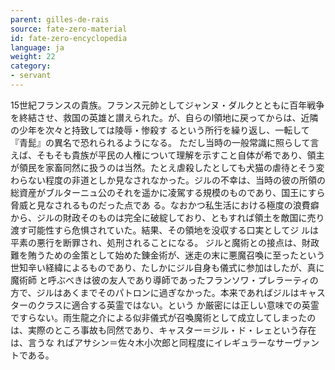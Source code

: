 ```yaml
---
parent: gilles-de-rais
source: fate-zero-material
id: fate-zero-encyclopedia
language: ja
weight: 22
category:
- servant
---
```


15世紀フランスの貴族。フランス元帥としてジャンヌ・ダルクとともに百年戦争を終結させ、救国の英雄と讃えられた。が、自らのl領地に戻ってからは、近隣の少年を次々と持致しては陵辱・惨殺す
るという所行を繰り返し、一転して『青髭』の異名で恐れられるようになる。
ただし当時の一般常識に照らして言えば、そもそも貴族が平民の人権について理解を示すこと自体が希であり、領主が領民を家畜同然に扱うのは当然。たとえ虐殺したとしても犬猫の虐待とそう変
わらない程度の非道としか見なされなかった。ジルの不幸は、当時の彼の所領の総資産がブルターニュ公のそれを遥かに凌駕する規模のものであり、国王にすら脅威と見なされるものだった点であ
る。なおかつ私生活における極度の浪費癖から、ジルの財政そのものは完全に破綻しており、ともすれば領土を敵国に売り渡す可能性すら危惧されていた。結果、その領地を没収する口実としてジ
ルは平素の悪行を断罪され、処刑されることになる。
ジルと魔術との接点は、財政難を賄うための金策として始めた錬金術が、迷走の末に悪魔召喚に至ったという世知辛い経緯によるものであり、たしかにジル自身も儀式に参加はしたが、真に魔術師
と呼ぶべきは彼の友人であり導師であったフランソワ・プレラーティの方で、ジルはあくまでそのパトロンに過ぎなかった。本来であればジルはキャスターのクラスに適合する英霊ではない。という
か厳密には正しい意味での英霊ですらない。雨生龍之介による似非儀式が召喚魔術として成立してしまったのは、実際のところ事故も同然であり、キャスター＝ジル・ド・レェという存在は、言うな
ればアサシン＝佐々木小次郎と同程度にイレギュラーなサーヴァントである。
